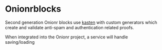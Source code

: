 # Onionrblocks

Second generation Onionr blocks use [kasten](https://git.voidnet.tech/kev/kasten) with custom generators which create and validate anti-spam and authentication related proofs.

When integrated into the Onionr project, a service will handle saving/loading
